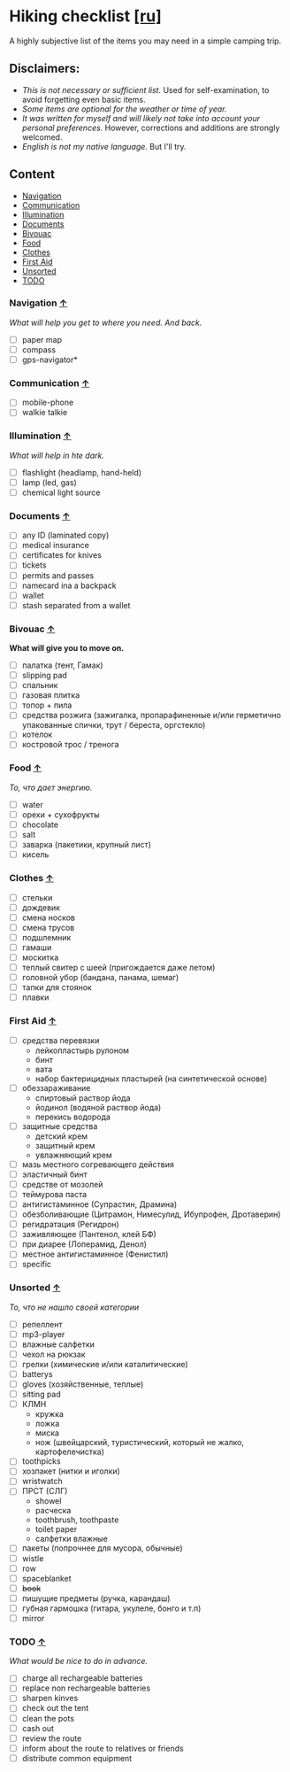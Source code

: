 # Hiking checklist [[ru]](./README.ru.md)

A highly subjective list of the items you may need in a simple camping trip.

## Disclaimers:

 - *This is not necessary or sufficient list.* Used for self-examination, to avoid forgetting even basic items. 
 - *Some items are optional for the weather or time of year.* 
 - *It was written for myself and will likely not take into account your personal preferences.* However, corrections and additions are strongly welcomed.
 - *English is not my native language.* But I'll try.

## Content 

* [Navigation](#navigation-)
* [Communication](#communication-)
* [Illumination](#illumination-)
* [Documents](#documents-)
* [Bivouac](#bivouac-)
* [Food](#food-)
* [Clothes](#clothes-)
* [First Aid](#first-aid-)
* [Unsorted](#unsorted-)
* [TODO](#todo-)

### Navigation [↑](#content)

*What will help you get to where you need. And back.*

* [ ] paper map
* [ ] compass
* [ ] gps-navigator*

### Communication [↑](#content)

* [ ] mobile-phone
* [ ] walkie talkie

### Illumination [↑](#content)

*What will help in hte dark.*

* [ ] flashlight (headlamp, hand-held)
* [ ] lamp (led, gas)
* [ ] chemical light source

### Documents [↑](#content)

* [ ] any ID (laminated copy)
* [ ] medical insurance
* [ ] certificates for knives
* [ ] tickets
* [ ] permits and passes
* [ ] namecard ina a backpack
* [ ] wallet
* [ ] stash separated from a wallet

### Bivouac [↑](#content)

**What will give you to move on.**

* [ ] палатка (тент, Гамак)
* [ ] slipping pad
* [ ] спальник
* [ ] газовая плитка
* [ ] топор + пила
* [ ] средства розжига (зажигалка, пропарафиненные и/или герметично упакованные спички, трут / береста, оргстекло)
* [ ] котелок
* [ ] костровой трос / тренога

### Food [↑](#content)

*То, что дает энергию.*

* [ ] water
* [ ] орехи + сухофрукты
* [ ] chocolate
* [ ] salt
* [ ] заварка (пакетики, крупный лист)
* [ ] кисель

### Clothes [↑](#content)

* [ ] стельки
* [ ] дождевик
* [ ] смена носков
* [ ] смена трусов
* [ ] подшлемник
* [ ] гамаши
* [ ] москитка
* [ ] теплый свитер с шеей (пригождается даже летом)
* [ ] головной убор (бандана, панама, шемаг)
* [ ] тапки для стоянок
* [ ] плавки

### First Aid [↑](#content)

* [ ] средства перевязки
  * лейкопластырь рулоном
  * бинт
  * вата
  * набор бактерицидных пластырей (на синтетической основе)
* [ ] обеззараживание
  * спиртовый раствор йода
  * йодинол (водяной раствор йода)
  * перекись водорода
* [ ] защитные средства
  * детский крем
  * защитный крем
  * увлажняющий крем
* [ ] мазь местного согревающего действия
* [ ] эластичный бинт
* [ ] средстве от мозолей
* [ ] теймурова паста
* [ ] антигистаминное (Супрастин, Драмина)
* [ ] обезболивающие (Цитрамон, Нимесулид, Ибупрофен, Дротаверин)
* [ ] регидратация (Регидрон)
* [ ] заживляющее (Пантенол, клей БФ)
* [ ] при диарее (Лоперамид, Денол)
* [ ] местное антигистаминное (Фенистил)
* [ ] specific 

### Unsorted [↑](#content)

*То, что не нашло своей категории*

* [ ] репеллент
* [ ] mp3-player
* [ ] влажные салфетки
* [ ] чехол на рюкзак
* [ ] грелки (химические и/или каталитические)
* [ ] batterys 
* [ ] gloves (хозяйственные, теплые)
* [ ] sitting pad
* [ ] КЛМН
  * кружка
  * ложка
  * миска
  * нож (швейцарский, туристический, который не жалко, картофелечистка)
* [ ] toothpicks
* [ ] хозпакет (нитки и иголки)
* [ ] wristwatch
* [ ] ПРСТ (СЛГ)
  * showel 
  * расческа
  * toothbrush, toothpaste
  * toilet paper
  * салфетки влажные
* [ ] пакеты (попрочнее для мусора, обычные)
* [ ] wistle
* [ ] row
* [ ] spaceblanket
* [ ] ~~book~~
* [ ] пишущие предметы (ручка, карандаш)
* [ ] губная гармошка (гитара, укулеле, бонго и т.п)
* [ ] mirror

### TODO [↑](#content)

*What would be nice to do in advance.*

* [ ] charge all rechargeable batteries
* [ ] replace non rechargeable batteries
* [ ] sharpen kinves
* [ ] check out the tent
* [ ] clean the pots
* [ ] cash out
* [ ] review the route
* [ ] inform about the route to relatives or friends
* [ ] distribute common equipment
